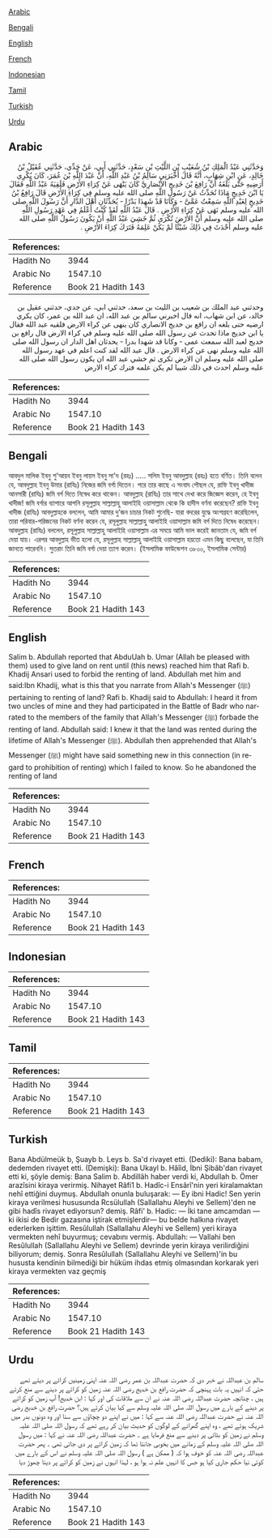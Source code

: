 [Arabic](#arabic)

[Bengali](#bengali)

[English](#english)

[French](#french)

[Indonesian](#indonesian)

[Tamil](#tamil)

[Turkish](#turkish)

[Urdu](#urdu)

## Arabic


<div dir="rtl" lang="ar" style={{fontSize:'larger',backgroundColor:'#f8f9fa',padding:20}}>
وَحَدَّثَنِي عَبْدُ الْمَلِكِ بْنُ شُعَيْبِ بْنِ اللَّيْثِ بْنِ سَعْدٍ، حَدَّثَنِي أَبِي، عَنْ جَدِّي، حَدَّثَنِي عُقَيْلُ بْنُ خَالِدٍ، عَنِ ابْنِ شِهَابٍ، أَنَّهُ قَالَ أَخْبَرَنِي سَالِمُ بْنُ عَبْدِ اللَّهِ، أَنَّ عَبْدَ اللَّهِ بْنَ عُمَرَ، كَانَ يُكْرِي أَرَضِيهِ حَتَّى بَلَغَهُ أَنَّ رَافِعَ بْنَ خَدِيجٍ الأَنْصَارِيَّ كَانَ يَنْهَى عَنْ كِرَاءِ الأَرْضِ فَلَقِيَهُ عَبْدُ اللَّهِ فَقَالَ يَا ابْنَ خَدِيجٍ مَاذَا تُحَدِّثُ عَنْ رَسُولِ اللَّهِ صلى الله عليه وسلم فِي كِرَاءِ الأَرْضِ قَالَ رَافِعُ بْنُ خَدِيجٍ لِعَبْدِ اللَّهِ سَمِعْتُ عَمَّىَّ - وَكَانَا قَدْ شَهِدَا بَدْرًا - يُحَدِّثَانِ أَهْلَ الدَّارِ أَنَّ رَسُولَ اللَّهِ صلى الله عليه وسلم نَهَى عَنْ كِرَاءِ الأَرْضِ ‏.‏ قَالَ عَبْدُ اللَّهِ لَقَدْ كُنْتُ أَعْلَمُ فِي عَهْدِ رَسُولِ اللَّهِ صلى الله عليه وسلم أَنَّ الأَرْضَ تُكْرَى ثُمَّ خَشِيَ عَبْدُ اللَّهِ أَنْ يَكُونَ رَسُولُ اللَّهِ صلى الله عليه وسلم أَحْدَثَ فِي ذَلِكَ شَيْئًا لَمْ يَكُنْ عَلِمَهُ فَتَرَكَ كِرَاءَ الأَرْضِ ‏.‏
</div>
<div style={{backgroundColor:'#f8f9fa',padding:20, marginBottom: 10}}><table> <thead> <tr> <th>References:</th> <th></th> </tr> </thead> <tbody><tr><td>Hadith No</td><td>3944</td></tr><tr><td>Arabic No</td><td>1547.10</td></tr><tr><td>Reference</td><td>Book 21 Hadith 143</td></tr></tbody></table></div>


<div dir="rtl" lang="ar" style={{fontSize:'larger',backgroundColor:'#f8f9fa',padding:20}}>
وحدثني عبد الملك بن شعيب بن الليث بن سعد، حدثني ابي، عن جدي، حدثني عقيل بن خالد، عن ابن شهاب، انه قال اخبرني سالم بن عبد الله، ان عبد الله بن عمر، كان يكري ارضيه حتى بلغه ان رافع بن خديج الانصاري كان ينهى عن كراء الارض فلقيه عبد الله فقال يا ابن خديج ماذا تحدث عن رسول الله صلى الله عليه وسلم في كراء الارض قال رافع بن خديج لعبد الله سمعت عمى - وكانا قد شهدا بدرا - يحدثان اهل الدار ان رسول الله صلى الله عليه وسلم نهى عن كراء الارض . قال عبد الله لقد كنت اعلم في عهد رسول الله صلى الله عليه وسلم ان الارض تكرى ثم خشي عبد الله ان يكون رسول الله صلى الله عليه وسلم احدث في ذلك شييا لم يكن علمه فترك كراء الارض
</div>
<div style={{backgroundColor:'#f8f9fa',padding:20, marginBottom: 10}}><table> <thead> <tr> <th>References:</th> <th></th> </tr> </thead> <tbody><tr><td>Hadith No</td><td>3944</td></tr><tr><td>Arabic No</td><td>1547.10</td></tr><tr><td>Reference</td><td>Book 21 Hadith 143</td></tr></tbody></table></div>

## Bengali


<div dir="ltr" lang="bn" style={{fontSize:'larger',backgroundColor:'#f8f9fa',padding:20}}>
আবদুল মালিক ইবনু শু'আয়ব ইবনু লায়স ইবনু সা'দ (রহঃ) ..... সলিম ইবনু আবদুল্লাহ (রহঃ) হতে বর্ণিত। তিনি বলেন যে, আবদুল্লাহ ইবনু উমার (রাযিঃ) নিজের জমি বর্গা দিতেন। পরে তার কাছে এ সংবাদ পৌছল যে, রাফি ইবনু খাদীজ আনসারী (রাযিঃ) জমি বর্গ দিতে নিষেধ করে থাকেন। আবদুল্লাহ (রাযিঃ) তার সাথে দেখা করে জিজ্ঞেস করেন, হে ইবনু খাদীজ! জমি বর্গার ব্যাপারে আপনি রসূলুল্লাহ সাল্লাল্লাহু আলাইহি ওয়াসাল্লাম থেকে কি হাদীস বর্ণনা করেছেন? রাফি ইবনু খাদীজ (রাযিঃ) আবদুল্লাহকে বললেন, আমি আমার দু’জন চাচার নিকট শুনেছি- যারা বদরের যুদ্ধে অংশগ্রহণ করেছিলেন, তারা পরিবার-পরিজনের নিকট বর্ণনা করেন যে, রসূলুল্লাহ সাল্লাল্লাহু আলাইহি ওয়াসাল্লাম জমি বর্গ দিতে নিষেধ করেছেন। আবদুল্লাহ (রাযিঃ) বললেন, রসূলুল্লাহ সাল্লাল্লাহু আলাইহি ওয়াসাল্লাম এর সময়ে আমি ভাল করেই জানতাম যে, জমি বর্গ দেয়া যায়। এরপর আবদুল্লাহ ভীত হলো যে, রসূলুল্লাহ সাল্লাল্লাহু আলাইহি ওয়াসাল্লাম হয়তো এমন কিছু বলেছেন, যা তিনি জানতে পারেননি। সুতরাং তিনি জমি বর্গা দেয়া ত্যাগ করেন। (ইসলামিক ফাউন্ডেশন ৩৮০০, ইসলামিক সেন্টার)
</div>
<div style={{backgroundColor:'#f8f9fa',padding:20, marginBottom: 10}}><table> <thead> <tr> <th>References:</th> <th></th> </tr> </thead> <tbody><tr><td>Hadith No</td><td>3944</td></tr><tr><td>Arabic No</td><td>1547.10</td></tr><tr><td>Reference</td><td>Book 21 Hadith 143</td></tr></tbody></table></div>

## English


<div dir="ltr" lang="en" style={{fontSize:'larger',backgroundColor:'#f8f9fa',padding:20}}>
Salim b. Abdullah reported that AbduUah b. Umar (Allah be pleased with them) used to give land on rent until (this news) reached him that Rafi b. Khadij Ansari used to forbid the renting of land. Abdullah met him and said:Ibn Khadij, what is this that you narrate from Allah's Messenger (ﷺ) pertaining to renting of land? Rafi b. Khadij said to Abdullah: I heard it from two uncles of mine and they had participated in the Battle of Badr who narrated to the members of the family that Allah's Messenger (ﷺ) forbade the renting of land. Abdullah said: I knew it that the land was rented during the lifetime of Allah's Messenger (ﷺ). Abdullah then apprehended that Allah's Messenger (ﷺ) might have said something new in this connection (in regard to prohibition of renting) which I failed to know. So he abandoned the renting of land
</div>
<div style={{backgroundColor:'#f8f9fa',padding:20, marginBottom: 10}}><table> <thead> <tr> <th>References:</th> <th></th> </tr> </thead> <tbody><tr><td>Hadith No</td><td>3944</td></tr><tr><td>Arabic No</td><td>1547.10</td></tr><tr><td>Reference</td><td>Book 21 Hadith 143</td></tr></tbody></table></div>

## French


<div dir="ltr" lang="fr" style={{fontSize:'larger',backgroundColor:'#f8f9fa',padding:20}}>

</div>
<div style={{backgroundColor:'#f8f9fa',padding:20, marginBottom: 10}}><table> <thead> <tr> <th>References:</th> <th></th> </tr> </thead> <tbody><tr><td>Hadith No</td><td>3944</td></tr><tr><td>Arabic No</td><td>1547.10</td></tr><tr><td>Reference</td><td>Book 21 Hadith 143</td></tr></tbody></table></div>

## Indonesian


<div dir="ltr" lang="id" style={{fontSize:'larger',backgroundColor:'#f8f9fa',padding:20}}>

</div>
<div style={{backgroundColor:'#f8f9fa',padding:20, marginBottom: 10}}><table> <thead> <tr> <th>References:</th> <th></th> </tr> </thead> <tbody><tr><td>Hadith No</td><td>3944</td></tr><tr><td>Arabic No</td><td>1547.10</td></tr><tr><td>Reference</td><td>Book 21 Hadith 143</td></tr></tbody></table></div>

## Tamil


<div dir="ltr" lang="ta" style={{fontSize:'larger',backgroundColor:'#f8f9fa',padding:20}}>

</div>
<div style={{backgroundColor:'#f8f9fa',padding:20, marginBottom: 10}}><table> <thead> <tr> <th>References:</th> <th></th> </tr> </thead> <tbody><tr><td>Hadith No</td><td>3944</td></tr><tr><td>Arabic No</td><td>1547.10</td></tr><tr><td>Reference</td><td>Book 21 Hadith 143</td></tr></tbody></table></div>

## Turkish


<div dir="ltr" lang="tr" style={{fontSize:'larger',backgroundColor:'#f8f9fa',padding:20}}>
Bana Abdülmeük b, Şuayb b. Leys b. Sa'd rivayet etti. (Dediki): Bana babam, dedemden rivayet etti. (Demişki): Bana Ukayl b. Hâîid, İbni Şibâb'dan rivayet etti ki, şöyle demiş: Bana Salim b. Abdillâh haber verdi ki, Abdullah b. Ömer arazîsini kiraya verirmiş. Nihayet Râfi1 b. Hadîc-i Ensârî'nin yeri kiralamaktan nehî ettiğini duymuş. Abdullah onunla buluşarak: — Ey ibni Hadic! Sen yerin kiraya verilmesi hususunda Rcsülullah (Sallallahu Aleyhi ve Sellem)'den ne gibi hadîs rivayet ediyorsun? demiş. Râfi' b. Hadic: — İki tane amcamdan —ki ikisi de Bedir gazasına iştirak etmişlerdir— bu belde halkına rivayet ederlerken işittim. Resûlullah (Sallallahu Aleyhi ve Sellem) yeri kiraya vermekten nehî buyurmuş; cevabını vermiş. Abdullah: — Vallahi ben Resûlullah (Sallallahu Aleyhi ve Sellem) devrinde yerin kiraya verilirdiğini biliyorum; demiş. Sonra Resûlullah (Sallallahu Aleyhi ve Sellem)'in bu hususta kendinin bilmediği bir hüküm ihdas etmiş olmasından korkarak yeri kiraya vermekten vaz geçmiş
</div>
<div style={{backgroundColor:'#f8f9fa',padding:20, marginBottom: 10}}><table> <thead> <tr> <th>References:</th> <th></th> </tr> </thead> <tbody><tr><td>Hadith No</td><td>3944</td></tr><tr><td>Arabic No</td><td>1547.10</td></tr><tr><td>Reference</td><td>Book 21 Hadith 143</td></tr></tbody></table></div>

## Urdu


<div dir="rtl" lang="ur" style={{fontSize:'larger',backgroundColor:'#f8f9fa',padding:20}}>
سالم بن عبداللہ نے خبر دی کہ حضرت عبداللہ بن عمر رضی اللہ عنہ اپنی زمینیں کرائے پر دیتے تھے حتی کہ انہیں یہ بات پہنچی کہ حضرت رافع بن خدیج رضی اللہ عنہ زمین کو کرائے پر دینے سے منع کرتے ہیں ، چنانچہ حضرت عبداللہ رضی اللہ عنہ نے ان سے ملاقات کی اور کہا : ابن خدیج! آپ زمین کو کرائے پر دینے کے بارے میں رسول اللہ صلی اللہ علیہ وسلم سے کیا بیان کرتے ہیں؟ حضرت رافع بن خدیج رضی اللہ عنہ نے حضرت عبداللہ رضی اللہ عنہ سے کہا : میں نے اپنے دو چچاؤں سے سنا اور وہ دونوں بدر میں شریک ہوئے تھے ، وہ اپنے گھرانے کے لوگوں کو حدیث بیان کر رہے تھے کہ رسول اللہ صلی اللہ علیہ وسلم نے زمین کو بٹائی پر دینے سے منع فرمایا ہے ۔ حضرت عبداللہ رضی اللہ عنہ نے کہا : میں رسول اللہ صلی اللہ علیہ وسلم کے زمانے میں بخوبی جانتا تھا کہ زمین کرائے پر دی جاتی تھی ۔ پھر حضرت عبداللہ رضی اللہ عنہ کو خوف ہوا کہ ( ممکن ہے ) رسول اللہ صلی اللہ علیہ وسلم نے اس کے بارے میں کوئی نیا حکم جاری کیا ہو جس کا انہیں علم نہ ہوا ہو ، لہذا انہوں نے زمین کو کرائے پر دینا چھوڑ دیا
</div>
<div style={{backgroundColor:'#f8f9fa',padding:20, marginBottom: 10}}><table> <thead> <tr> <th>References:</th> <th></th> </tr> </thead> <tbody><tr><td>Hadith No</td><td>3944</td></tr><tr><td>Arabic No</td><td>1547.10</td></tr><tr><td>Reference</td><td>Book 21 Hadith 143</td></tr></tbody></table></div>